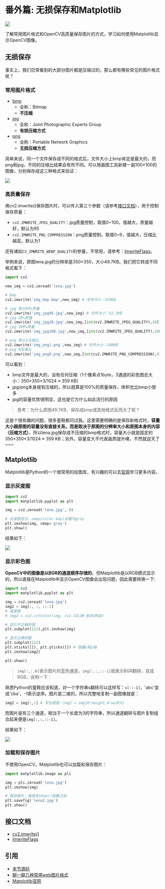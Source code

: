 # 番外篇: 无损保存和Matplotlib

![](http://cos.codec.wang/cv2_matplotlib_show_gray_image.jpg)

了解常用图片格式和OpenCV高质量保存图片的方式，学习如何使用Matplotlib显示OpenCV图像。

## 无损保存

事实上，我们日常看到的大部分图片都是压缩过的，那么都有哪些常见的图片格式呢？

### 常用图片格式

* [bmp](https://baike.baidu.com/item/BMP/35116)
  * 全称：Bitmap
  * **不压缩**
* [jpg](https://baike.baidu.com/item/JPEG)
  * 全称：Joint Photographic Experts Group
  * **有损压缩方式**
* [png](https://baike.baidu.com/item/PNG)
  * 全称：Portable Network Graphics
  * **无损压缩方式**

简单来说，同一个文件保存成不同的格式后，文件大小上bmp肯定是最大的，而png和jpg，不同的压缩比结果会有所不同。可以用画图工具新建一副100×100的图像，分别保存成这三种格式来验证：

![](http://cos.codec.wang/cv2_high_save_mspaint_format.jpg)

### 高质量保存

用cv2.imwrite\(\)保存图片时，可以传入第三个参数（请参考[接口文档]()），用于控制保存质量：

* `cv2.IMWRITE_JPEG_QUALITY`：jpg质量控制，取值0~100，值越大，质量越好，默认为95
* `cv2.IMWRITE_PNG_COMPRESSION`：png质量控制，取值0~9，值越大，压缩比越高，默认为1

还有诸如`CV_IMWRITE_WEBP_QUALITY`的参量，不常用，请参考：[ImwriteFlags](https://docs.opencv.org/4.0.0/d4/da8/group__imgcodecs.html#ga292d81be8d76901bff7988d18d2b42ac>)。

举例来说，原图lena.jpg的分辨率是350×350，大小49.7KB。我们把它转成不同格式看下：

```python
import cv2

new_img = cv2.imread('lena.jpg')

# bmp
cv2.imwrite('img_bmp.bmp',new_img) # 文件大小：359KB

# jpg 默认95%质量
cv2.imwrite('img_jpg95.jpg',new_img) # 文件大小：52.3KB
# jpg 20%质量
cv2.imwrite('img_jpg20.jpg',new_img,[int(cv2.IMWRITE_JPEG_QUALITY),20]) # 文件大小：8.01KB
# jpg 100%质量
cv2.imwrite('img_jpg100.jpg',new_img,[int(cv2.IMWRITE_JPEG_QUALITY),100]) # 文件大小：82.5KB

# png 默认1压缩比
cv2.imwrite('img_png1.png',new_img) # 文件大小：240KB
# png 9压缩比
cv2.imwrite('img_png9.png',new_img,[int(cv2.IMWRITE_PNG_COMPRESSION),9]) # 文件大小：207KB
```

可以看到：

* bmp文件是最大的，没有任何压缩（1个像素点1byte，3通道的彩色图总大小：350×350×3/1024 ≈ 359 KB）
* jpg/png本身就有压缩的，所以就算是100%的质量保存，体积也比bmp小很多
* jpg的容量优势很明显，这也是它为什么如此流行的原因

> 思考：为什么原图49.7KB，保存成bmp或其他格式反而大了呢？

这是个很有趣的问题，很多童鞋都问过我。这里需要明确的是保存新格式时，**容量大小跟原图的容量没有直接关系，而是取决于原图的分辨率大小和原图本身的内容（压缩方式）**，所以lena.jpg保存成不压缩的bmp格式时，容量大小就是固定的350×350×3/1024 ≈ 359 KB；另外，容量变大不代表画质提升噢，不然就逆天了~~~

## Matplotlib

Matplotlib是Python的一个很常用的绘图库，有兴趣的可以去[官网](www.matplotlib.org/)学习更多内容。

### 显示灰度图

```python
import cv2
import matplotlib.pyplot as plt

img = cv2.imread('lena.jpg', 0)

# 灰度图显示，cmap(color map)设置为gray
plt.imshow(img, cmap='gray')
plt.show()
```

结果如下：

![](http://cos.codec.wang/cv2_matplotlib_show_gray_image.jpg)

### 显示彩色图

**OpenCV中的图像是以BGR的通道顺序存储的**，但Matplotlib是以RGB模式显示的，所以直接在Matplotlib中显示OpenCV图像会出现问题，因此需要转换一下:

```python
import cv2
import matplotlib.pyplot as plt

img = cv2.imread('lena.jpg')
img2 = img[:, :, ::-1]
# 或使用
# img2 = cv2.cvtColor(img, cv2.COLOR_BGR2RGB)

# 显示不正确的图
plt.subplot(121),plt.imshow(img) 

# 显示正确的图
plt.subplot(122)
plt.xticks([]), plt.yticks([]) # 隐藏x和y轴
plt.imshow(img2)

plt.show()
```

> `img[:,:,0]`表示图片的蓝色通道，`img[:,:,::-1]`就表示BGR翻转，变成RGB，说明一下：

熟悉Python的童鞋应该知道，对一个字符串s翻转可以这样写：`s[::-1]`，'abc'变成'cba'，-1表示逆序。图片是二维的，所以完整地复制一副图像就是：

```python
img2 = img[:,:] # 写全就是：img2 = img[0:height,0:width]
```

而图片是有三个通道，相当于一个长度为3的字符串，所以通道翻转与图片复制组合起来便是`img[:,:,::-1]`。

结果如下：

![](http://cos.codec.wang/cv2_matplotlib_show_color_image.jpg)

### 加载和保存图片

不使用OpenCV，Matplotlib也可以加载和保存图片：

```python
import matplotlib.image as pli

img = pli.imread('lena.jpg')
plt.imshow(img)

# 保存图片，需放在show()函数之前
plt.savefig('lena2.jpg')
plt.show()
```

## 接口文档

* [cv2.imwrite\(\)](https://docs.opencv.org/4.0.0/d4/da8/group__imgcodecs.html#gabbc7ef1aa2edfaa87772f1202d67e0ce)
* [ImwriteFlags](https://docs.opencv.org/4.0.0/d4/da8/group__imgcodecs.html#ga292d81be8d76901bff7988d18d2b42ac)

## 引用

* [本节源码](https://github.com/codecwang/OpenCV-Python-Tutorial/tree/master/Extra-02-High-Quality-Save-and-Matplotlib)
* [聊一聊几种常用web图片格式](https://segmentfault.com/a/1190000013589397)
* [Matplotlib官网](www.matplotlib.org/)

